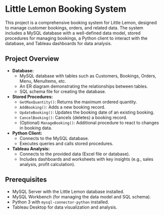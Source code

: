 # Little Lemon Booking System

This project is a comprehensive booking system for Little Lemon, designed to manage customer bookings, orders, and related data. The system includes a MySQL database with a well-defined data model, stored procedures for managing bookings, a Python client to interact with the database, and Tableau dashboards for data analysis.

## Project Overview

- **Database:**
  - MySQL database with tables such as Customers, Bookings, Orders, Menu, MenuItems, etc.
  - An ER diagram demonstrating the relationships between tables.
  - SQL schema file for creating the database.
- **Stored Procedures:**
  - `GetMaxQuantity()`: Returns the maximum ordered quantity.
  - `AddBooking()`: Adds a new booking record.
  - `UpdateBooking()`: Updates the booking date of an existing booking.
  - `CancelBooking()`: Cancels (deletes) a booking record.
  - (Optional) `ManageBooking()`: Additional procedure to react to changes in booking data.
- **Python Client:**
  - Connects to the MySQL database.
  - Executes queries and calls stored procedures.
- **Tableau Analysis:**
  - Connects to the provided data (Excel file or database).
  - Includes dashboards and worksheets with key insights (e.g., sales analysis, profit calculation).

## Prerequisites

- MySQL Server with the Little Lemon database installed.
- MySQL Workbench (for managing the data model and SQL schema).
- Python 3 with `mysql-connector-python` installed.
- Tableau Desktop for data visualization and analysis.
